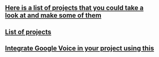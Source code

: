 ## [Here is a list of projects that you could take a look at and make some of them](https://www.reddit.com/r/learnprogramming/comments/2a9ygh/1000_beginner_programming_projects_xpost/)

## [List of projects](http://www.ideamachine.io/#view-ideas-top)

## [Integrate Google Voice in your project using this](https://sphinxdoc.github.io/pygooglevoice/)
